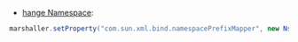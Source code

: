 - [hange Namespace](https://dzone.com/articles/jaxb-and-namespace-prefixes):
```java
marshaller.setProperty("com.sun.xml.bind.namespacePrefixMapper", new NsMapper());
```

